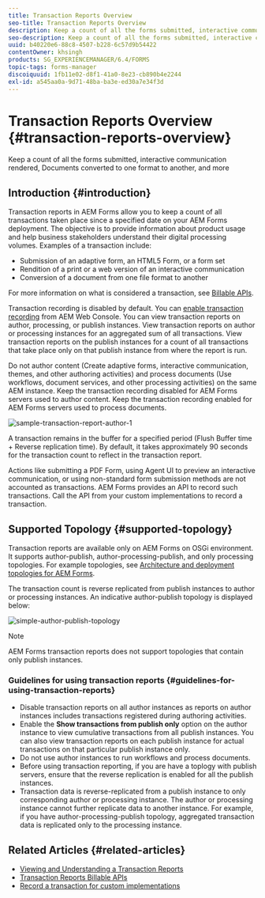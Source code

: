 ```yaml
---
title: Transaction Reports Overview
seo-title: Transaction Reports Overview
description: Keep a count of all the forms submitted, interactive communication rendered, Documents converted to one format to another, and more
seo-description: Keep a count of all the forms submitted, interactive communication rendered, Documents converted to one format to another, and more
uuid: b40220e6-88c8-4507-b228-6c57d9b54422
contentOwner: khsingh
products: SG_EXPERIENCEMANAGER/6.4/FORMS
topic-tags: forms-manager
discoiquuid: 1fb11e02-d8f1-41a0-8e23-cb890b4e2244
exl-id: a545aa0a-9d71-48ba-ba3e-ed30a7e34f3d
---
```

# Transaction Reports Overview {#transaction-reports-overview}

Keep a count of all the forms submitted, interactive communication rendered, Documents converted to one format to another, and more

## Introduction {#introduction}

Transaction reports in AEM Forms allow you to keep a count of all transactions taken place since a specified date on your AEM Forms deployment. The objective is to provide information about product usage and help business stakeholders understand their digital processing volumes. Examples of a transaction include:

* Submission of an adaptive form, an HTML5 Form, or a form set
* Rendition of a print or a web version of an interactive communication
* Conversion of a document from one file format to another

For more information on what is considered a transaction, see [Billable APIs](/help/forms/using/transaction-reports-billable-apis.md).

Transaction recording is disabled by default. You can [enable transaction recording](/help/forms/using/viewing-and-understanding-transaction-reports.md#setting-up-transaction-reports) from AEM Web Console. You can view transaction reports on author, processing, or publish instances. View transaction reports on author or processing instances for an aggregated sum of all transactions. View transaction reports on the publish instances for a count of all transactions that take place only on that publish instance from where the report is run.

Do not author content (Create adaptive forms, interactive communication, themes, and other authoring activities) and process documents (Use workflows, document services, and other processing activities) on the same AEM instance. Keep the transaction recording disabled for AEM Forms servers used to author content. Keep the transaction recording enabled for AEM Forms servers used to process documents. 

![sample-transaction-report-author-1](assets/sample-transaction-report-author-1.png)

A transaction remains in the buffer for a specified period (Flush Buffer time + Reverse replication time). By default, it takes approximately 90 seconds for the transaction count to reflect in the transaction report.

Actions like submitting a PDF Form, using Agent UI to preview an interactive communication, or using non-standard form submission methods are not accounted as transactions. AEM Forms provides an API to record such transactions. Call the API from your custom implementations to record a transaction.

## Supported Topology {#supported-topology}

Transaction reports are available only on AEM Forms on OSGi environment. It supports author-publish, author-processing-publish, and only processing topologies. For example topologies, see [Architecture and deployment topologies for AEM Forms](/help/forms/using/transaction-reports-overview.md).

The transaction count is reverse replicated from publish instances to author or processing instances. An indicative author-publish topology is displayed below:

![simple-author-publish-topology](assets/simple-author-publish-topology.png)

>[!NOTE]
>
>AEM Forms transaction reports does not support topologies that contain only publish instances.

### Guidelines for using transaction reports {#guidelines-for-using-transaction-reports}

* Disable transaction reports on all author instances as reports on author instances includes transactions registered during authoring activities.
* Enable the **Show transactions from publish only** option on the author instance to view cumulative transactions from all publish instances. You can also view transaction reports on each publish instance for actual transactions on that particular publish instance only.
* Do not use author instances to run workflows and process documents.  
* Before using transaction reporting, if you are have a toplogy with publish servers, ensure that the reverse replication is enabled for all the publish instances.
* Transaction data is reverse-replicated from a publish instance to only corresponding author or processing instance. The author or processing instance cannot further replicate data to another instance. For example, if you have author-processing-publish topology, aggregated transaction data is replicated only to the processing instance.

## Related Articles {#related-articles}

* [Viewing and Understanding a Transaction Reports](/help/forms/using/viewing-and-understanding-transaction-reports.md)
* [Transaction Reports Billable APIs](/help/forms/using/transaction-reports-billable-apis.md)
* [Record a transaction for custom implementations](/help/forms/using/record-transaction-custom-implementation.md)
